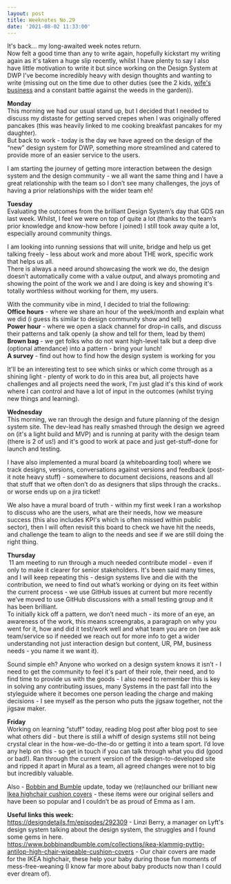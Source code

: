 ```yaml
---
layout: post
title: Weeknotes No.29
date: '2021-08-02 11:33:00'
---
```

It's back... my long-awaited week notes return.<br>
Now felt a good time than any to write again, hopefully kickstart my writing again as it's taken a huge slip recently, whilst I have plenty to say I also have little motivation to write it but since working on the Design System at DWP I've become incredibly heavy with design thoughts and wanting to write (missing out on the time due to other duties (see the 2 kids, <a href="https://www.bobbinandbumble.com/" title="visit bobbin and bumble website">wife's business</a> and a constant battle against the weeds in the garden)).

<strong>Monday</strong><br>
This morning we had our usual stand up, but I decided that I needed to discuss my distaste for getting served crepes when I was originally offered pancakes (this was heavily linked to me cooking breakfast pancakes for my daughter).<br>
But back to work - today is the day we have agreed on the design of the “new” design system for DWP, something more streamlined and catered to provide more of an easier service to the users.

I am starting the journey of getting more interaction between the design system and the design community - we all want the same thing and I have a great relationship with the team so I don’t see many challenges, the joys of having a prior relationships with the wider team eh!

<strong>Tuesday</strong><br>
Evaluating the outcomes from the brilliant Design System’s day that GDS ran last week. Whilst, I feel we were on top of quite a lot (thanks to the team’s prior knowledge and know-how before I joined) I still took away quite a lot, especially around community things.
 
I am looking into running sessions that will unite, bridge and help us get talking freely - less about work and more about THE work, specific work that helps us all.<br>
There is always a need around showcasing the work we do, the design doesn’t automatically come with a value output, and always promoting and showing the point of the work we and I are doing is key and showing it's totally worthless without working for them, my users.

With the community vibe in mind, I decided to trial the following:<br>
<strong>Office hours</strong> - where we share an hour of the week/month and explain what we did (i guess its similar to design community show and tell)<br>
<strong>Power hour</strong> - where we open a slack channel for drop-in calls, and discuss their patterns and talk openly (a show and tell for them, lead by them)<br>
<strong>Brown bag</strong> - we get folks who do not want high-level talk but a deep dive (optional attendance) into a pattern - bring your lunch!<br>
<strong>A survey</strong> - find out how to find how the design system is working for you

It'll be an interesting test to see which sinks or which come through as a shining light - plenty of work to do in this area but, all projects have challenges and all projects need the work, I'm just glad it's this kind of work where I can control and have a lot of input in the outcomes (whilst trying new things and learning).

<strong>Wednesday</strong><br>
This morning, we ran through the design and future planning of the design system site. The dev-lead has really smashed through the design we agreed on (it's a light build and MVP) and is running at parity with the design team (there is 2 of us!) and it's good to work at pace and just get-stuff-done for launch and testing.

I have also implemented a mural board (a whiteboarding tool) where we track designs, versions, conversations against versions and feedback (post-it note heavy stuff) - somewhere to document decisions, reasons and all that stuff that we often don’t do as designers that slips through the cracks.. or worse ends up on a jira ticket!

We also have a mural board of truth - within my first week I ran a workshop to discuss who are the users, what are their needs, how we measure success (this also includes KPI's which is often missed within public sector), then I will often revisit this board to check we have hit the needs, and challenge the team to align to the needs and see if we are still doing the right thing.

<strong>Thursday</strong><br>
 11 am meeting to run through a much needed contribute model - even if only to make it clearer for senior stakeholders. It's been said many times, and I will keep repeating this - design systems live and die with the contribution, we need to find out what’s working or dying on its feet within the current process - we use GitHub issues at current but more recently we’ve moved to use GitHub discussions with a small testing group and it has been brilliant. <br>
To initially kick off a pattern, we don’t need much - its more of an eye, an awareness of the work, this means screengrabs, a paragraph on why you went for it, how and did it test/work well and what team you are on (we ask team/service so if needed we reach out for more info to get a wider understanding not just interaction design but content, UR, PM, business needs - you name it we want it).
 
Sound simple eh? Anyone who worked on a design system knows it isn’t - I need to get the community to feel it's part of their role, their need, and to find time to provide us with the goods - I also need to remember this is key in solving any contributing issues, many Systems in the past fall into the styleguide where it becomes one person leading the charge and making decisions - I see myself as the person who puts the jigsaw together, not the jigsaw maker. 

<strong>Friday</strong><br>
Working on learning “stuff” today, reading blog post after blog post to see what others did - but there is still a whiff of design systems still not being crystal clear in the how-we-do-the-do or getting it into a team sport.
I’d love any help on this - so get in touch if you can talk through what you did (good or bad!).
Ran through the current version of the design-to-developed site and ripped it apart in Mural as a team, all agreed changes were not to big but incredibly valuable. 

Also - <a href="https://www.bobbinandbumble.com" title="visit bobbin and bumble">Bobbin and Bumble</a> update, today we (re)launched our brilliant new <a href="https://www.bobbinandbumble.com/collections/ikea-klammig-pyttig-antilop-high-chair-wipeable-cushion-covers" title="bobbin and bumble's new line and designs of ikea highchair covers">Ikea highchair cushion covers</a> - these items were our original sellers and have been so popular and I couldn’t be as proud of Emma as I am.


<strong>Useful links this week:</strong><br>
<a href="https://designdetails.fm/episodes/292309" title="click here to listen to a podcast on designdetails.fm">https://designdetails.fm/episodes/292309</a> - Linzi Berry, a manager on Lyft's design system talking about the design system, the struggles and I found some gems in here.<br>
<a href="https://www.bobbinandbumble.com/collections/ikea-klammig-pyttig-antilop-high-chair-wipeable-cushion-covers" title="view bobbin and bumble's new launch of ikea highchair covers">https://www.bobbinandbumble.com/collections/ikea-klammig-pyttig-antilop-high-chair-wipeable-cushion-covers</a> - Our chair covers are made for the IKEA highchair, these help your baby during those fun moments of mess-free-weaning (I know far more about baby products now than I could ever dream of).

